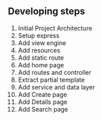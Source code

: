 ## Developing steps
1. Initial Project Architecture
2. Setup express
3. Add view engine 
4. Add resources
5. Add static route 
6. Add home page
7. Add routes and controller 
8. Extract partial template
9. Add service and data layer
10. Add Create page
11. Add Details page
12. Add Search page 